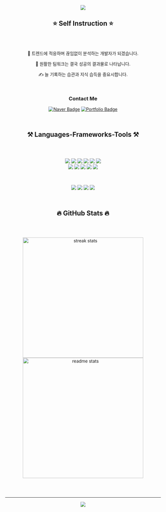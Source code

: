 <div align="center">
    <img src="https://readme-typing-svg.herokuapp.com/?font=Righteous&size=35&center=true&vCenter=true&width=700&height=90&duration=4000&lines=Welcome+to+Yunwoo's+GitHub!+👋;" />


## ⭐ Self Instruction ⭐

</div>

<br/><br/>

<div align="center">
  
 🤔 <span> 트렌드에 적응하며 끊임없이 분석하는 개발자가 되겠습니다. </span>
 
 🤝 <span> 원활한 팀워크는 결국 성공의 결과물로 나타납니다.  </span>

 ✍️ <span> 늘 기록하는 습관과 지식 습득을 중요시합니다. </span>

 <br/>

 ### Contact Me
[![Naver Badge](https://img.shields.io/badge/-Naver-03C75A?style=flat-square&logo=Naver&logoColor=white&link=mailto:browniris7@naver.com)](mailto:brownniris7@naver.com)
[![Portfolio Badge](https://img.shields.io/badge/Portfolio-ffffff?style=flat-square&logo=Notion&logoColor=black&link=https://gelatinous-decade-fdf.notion.site/1de35b214e4a47e3b154e16afb153ee6?pvs=4)](https://gelatinous-decade-fdf.notion.site/1de35b214e4a47e3b154e16afb153ee6?pvs=4) 
 
 </div>
 
 <br/>
 

<div align="center">

## ⚒️ Languages-Frameworks-Tools ⚒️

</div>

<br/><br/>

<div align="center">
    <img src="https://img.shields.io/badge/HTML5-E34F26?style=for-the-badge&logo=html5&logoColor=white">
    <img src="https://img.shields.io/badge/CSS3-1572B6?style=for-the-badge&logo=css3&logoColor=white">
    <img src="https://img.shields.io/badge/JavaScript-323330?style=for-the-badge&logo=javascript&logoColor=F7DF1E">
    <img src="https://img.shields.io/badge/React-20232A?style=for-the-badge&logo=react&logoColor=61DAFB">
    <img src="https://img.shields.io/badge/Redux-593D88?style=for-the-badge&logo=redux&logoColor=white">
    <img src="https://img.shields.io/badge/styled--components-DB7093?style=for-the-badge&logo=styled-components&logoColor=white"> <br/>
    <img src="https://img.shields.io/badge/Oracle-F80000?style=for-the-badge&logo=Oracle&logoColor=white">
    <img src="https://img.shields.io/badge/MySQL-005C84?style=for-the-badge&logo=mysql&logoColor=white">
    <img src="https://img.shields.io/badge/Java-007396?style=for-the-badge&logo=java&logoColor=white">
    <img src="https://img.shields.io/badge/Spring_Boot-F2F4F9?style=for-the-badge&logo=spring-boot">
    <img src="https://img.shields.io/badge/firebase-ffca28?style=for-the-badge&logo=firebase&logoColor=black"> 
  
<br/><br/>
    <img src="https://img.shields.io/badge/VSCode-0078D4?style=for-the-badge&logo=visual%20studio%20code&logoColor=white">
    <img src="https://img.shields.io/badge/IntelliJ_IDEA-000000.svg?style=for-the-badge&logo=intellij-idea&logoColor=white">
    <img src="https://img.shields.io/badge/Amazon_AWS-FF9900?style=for-the-badge&logo=amazonaws&logoColor=white">
    <img src="https://img.shields.io/badge/GitHub-100000?style=for-the-badge&logo=github&logoColor=white">
</div>

<br/>

<div align="center">

## 🔥 GitHub Stats 🔥

</div>

<br/><br/>

<div align=center>
  <img width=390 src="https://streak-stats.demolab.com/?user=yunwoo0301&count_private=true&theme=react&border_radius=10" alt="streak stats"/>
  <img width=390 src="https://github-readme-stats-salesp07.vercel.app/api?username=yunwoo0301&count_private=true&show_icons=true&theme=radical&rank_icon=github&border_radius=10" alt="readme stats" />
<br/>
</div>

<br/><br/>
<hr/>

<div align="center">
    <img src="https://readme-typing-svg.herokuapp.com/?font=Righteous&size=25&center=true&vCenter=true&width=500&height=70&duration=4000&lines=Thanks+for+visiting!+✌️;">
</div>

<br/>

